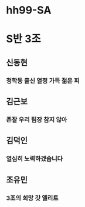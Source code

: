 # hh99-SA

# S반 3조

## 신동현
### 청학동 출신 열정 가득 젊은 피
## 김근보
### 존잘 우리 팀장 참지 않아
## 김덕인
### 열심히 노력하겠습니다
## 조유민
### 3조의 희망 갓 엘리트